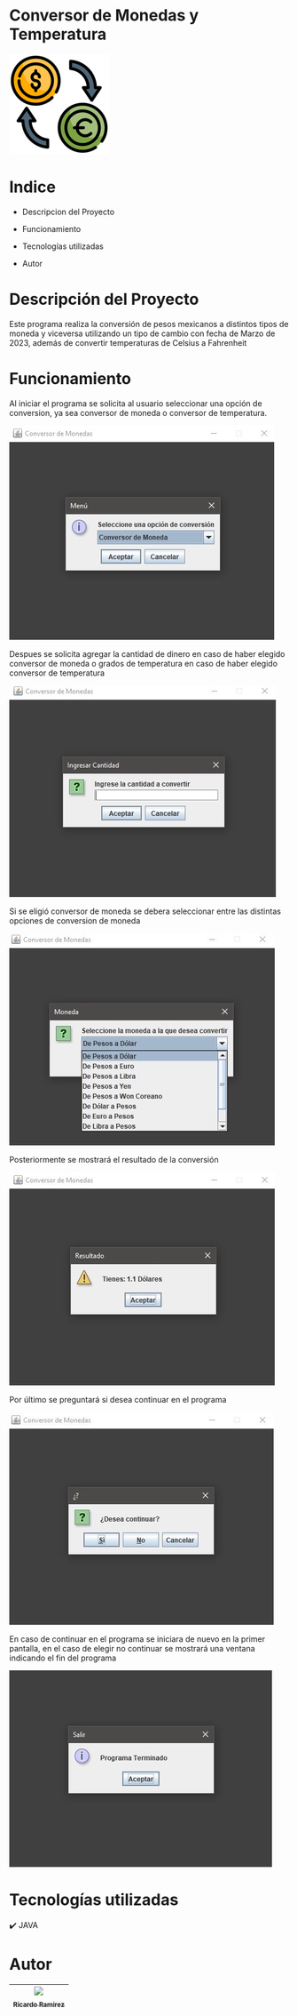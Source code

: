 # Conversor de Monedas y Temperatura

![](https://github.com/ricardoramirezmora/prueba/blob/master/divisas%20(1).png)

# Indice

- Descripcion del Proyecto

- Funcionamiento

- Tecnologías utilizadas

- Autor

# Descripción del Proyecto
Este programa realiza la conversión de pesos mexicanos a distintos tipos de moneda y viceversa utilizando un tipo de cambio con fecha de Marzo de 2023, además de convertir temperaturas de Celsius a Fahrenheit

# Funcionamiento
Al iniciar el programa se solicita al usuario seleccionar una opción de conversion, ya sea conversor de moneda o conversor de temperatura.

![](https://github.com/ricardoramirezmora/prueba/blob/master/Men%C3%BA%20de%20inicio.jpg)

Despues se solicita agregar la cantidad de dinero en caso de haber elegido conversor de moneda o grados de temperatura en caso de haber elegido conversor de temperatura

![](https://github.com/ricardoramirezmora/prueba/blob/master/Ingresar%20Cantidad.jpg)

Si se eligió conversor de moneda se debera seleccionar entre las distintas opciones de conversion de moneda

![](https://github.com/ricardoramirezmora/prueba/blob/master/Seleccion.jpg)

Posteriormente se mostrará el resultado de la conversión

![](https://github.com/ricardoramirezmora/prueba/blob/master/Resultado.jpg)

Por último se preguntará si desea continuar en el programa

![](https://github.com/ricardoramirezmora/prueba/blob/master/Continuar.jpg)

En caso de continuar en el programa se iniciara de nuevo en la primer pantalla, en el caso de elegir no continuar se mostrará una ventana indicando el fin del programa

![](https://github.com/ricardoramirezmora/prueba/blob/master/Fin.jpg)

# Tecnologías utilizadas

✔️ JAVA

# Autor

| [<img src="https://avatars.githubusercontent.com/u/3735658?v=4" width=115><br><sub>Ricardo Ramirez</sub>](https://github.com/ricardoramirezmora) |  
| :---: |
